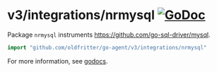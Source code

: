 # v3/integrations/nrmysql [![GoDoc](https://godoc.org/github.com/oldfritter/go-agent/v3/integrations/nrmysql?status.svg)](https://godoc.org/github.com/oldfritter/go-agent/v3/integrations/nrmysql)

Package `nrmysql` instruments https://github.com/go-sql-driver/mysql.

```go
import "github.com/oldfritter/go-agent/v3/integrations/nrmysql"
```

For more information, see
[godocs](https://godoc.org/github.com/oldfritter/go-agent/v3/integrations/nrmysql).
